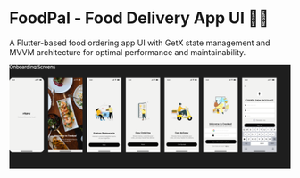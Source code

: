 # FoodPal - Food Delivery App UI 🍕📱
A Flutter-based food ordering app UI with GetX state management and MVVM architecture for optimal performance and maintainability.

![image alt](https://raw.githubusercontent.com/DevUsama007/FoodPal_app/refs/heads/main/foodPalimage2.png)
